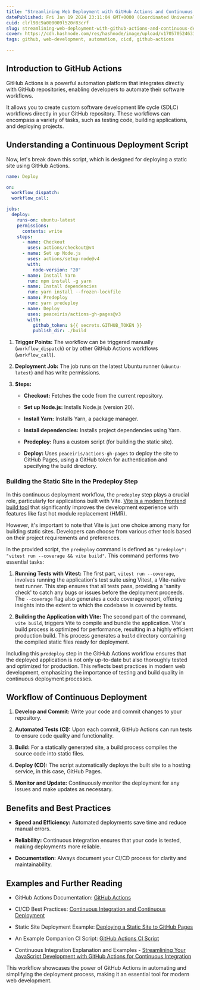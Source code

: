 ```yaml
---
title: "Streamlining Web Deployment with GitHub Actions and Continuous Delivery"
datePublished: Fri Jan 19 2024 23:11:04 GMT+0000 (Coordinated Universal Time)
cuid: clrl98c9a000009l520r83crf
slug: streamlining-web-deployment-with-github-actions-and-continuous-delivery
cover: https://cdn.hashnode.com/res/hashnode/image/upload/v1705705246319/538c41d2-753c-4182-ae85-54eb25deb3b1.jpeg
tags: github, web-development, automation, cicd, github-actions

---
```


## Introduction to GitHub Actions

GitHub Actions is a powerful automation platform that integrates directly with GitHub repositories, enabling developers to automate their software workflows.

It allows you to create custom software development life cycle (SDLC) workflows directly in your GitHub repository. These workflows can encompass a variety of tasks, such as testing code, building applications, and deploying projects.

## Understanding a Continuous Deployment Script

Now, let's break down this script, which is designed for deploying a static site using GitHub Actions.

```yaml
name: Deploy

on:
  workflow_dispatch:
  workflow_call:

jobs:
  deploy:
    runs-on: ubuntu-latest
    permissions:
      contents: write
    steps:
      - name: Checkout
        uses: actions/checkout@v4
      - name: Set up Node.js
        uses: actions/setup-node@v4
        with:
          node-version: "20"
      - name: Install Yarn
        run: npm install -g yarn
      - name: Install dependencies
        run: yarn install --frozen-lockfile
      - name: Predeploy
        run: yarn predeploy
      - name: Deploy
        uses: peaceiris/actions-gh-pages@v3
        with:
          github_token: ${{ secrets.GITHUB_TOKEN }}
          publish_dir: ./build
```

1. **Trigger Points:** The workflow can be triggered manually (`workflow_dispatch`) or by other GitHub Actions workflows (`workflow_call`).
    
2. **Deployment Job:** The job runs on the latest Ubuntu runner (`ubuntu-latest`) and has write permissions.
    
3. **Steps:**
    
    * **Checkout:** Fetches the code from the current repository.
        
    * **Set up Node.js:** Installs Node.js (version 20).
        
    * **Install Yarn:** Installs Yarn, a package manager.
        
    * **Install dependencies:** Installs project dependencies using Yarn.
        
    * **Predeploy:** Runs a custom script (for building the static site).
        
    * **Deploy:** Uses `peaceiris/actions-gh-pages` to deploy the site to GitHub Pages, using a GitHub token for authentication and specifying the build directory.
        

### Building the Static Site in the Predeploy Step

In this continuous deployment workflow, the `predeploy` step plays a crucial role, particularly for applications built with Vite. [Vite is a modern frontend build tool](https://blog.seancoughlin.me/maximizing-web-development-efficiency-a-comprehensive-guide-to-vite) that significantly improves the development experience with features like fast hot module replacement (HMR).

However, it's important to note that Vite is just one choice among many for building static sites. Developers can choose from various other tools based on their project requirements and preferences.

In the provided script, the `predeploy` command is defined as `"predeploy": "vitest run --coverage && vite build"`. This command performs two essential tasks:

1. **Running Tests with Vitest:** The first part, `vitest run --coverage`, involves running the application's test suite using Vitest, a Vite-native test runner. This step ensures that all tests pass, providing a 'sanity check' to catch any bugs or issues before the deployment proceeds. The `--coverage` flag also generates a code coverage report, offering insights into the extent to which the codebase is covered by tests.
    
2. **Building the Application with Vite:** The second part of the command, `vite build`, triggers Vite to compile and bundle the application. Vite's build process is optimized for performance, resulting in a highly efficient production build. This process generates a `build` directory containing the compiled static files ready for deployment.
    

Including this `predeploy` step in the GitHub Actions workflow ensures that the deployed application is not only up-to-date but also thoroughly tested and optimized for production. This reflects best practices in modern web development, emphasizing the importance of testing and build quality in continuous deployment processes.

## Workflow of Continuous Deployment

1. **Develop and Commit:** Write your code and commit changes to your repository.
    
2. **Automated Tests (CI):** Upon each commit, GitHub Actions can run tests to ensure code quality and functionality.
    
3. **Build:** For a statically generated site, a build process compiles the source code into static files.
    
4. **Deploy (CD):** The script automatically deploys the built site to a hosting service, in this case, GitHub Pages.
    
5. **Monitor and Update:** Continuously monitor the deployment for any issues and make updates as necessary.
    

## Benefits and Best Practices

* **Speed and Efficiency:** Automated deployments save time and reduce manual errors.
    
* **Reliability:** Continuous integration ensures that your code is tested, making deployments more reliable.
    
* **Documentation:** Always document your CI/CD process for clarity and maintainability.
    

## Examples and Further Reading

* GitHub Actions Documentation: [GitHub Actions](https://docs.github.com/en/actions)
    
* CI/CD Best Practices: [Continuous Integration and Continuous Deployment](https://www.atlassian.com/continuous-delivery/principles/continuous-integration-vs-delivery-vs-deployment)
    
* Static Site Deployment Example: [Deploying a Static Site to GitHub Pages](https://github.com/Scc33/Scc33.github.io/blob/master/.github/workflows/deploy.yml)
    
* An Example Companion CI Script: [GitHub Actions CI Script](https://github.com/Scc33/Scc33.github.io/blob/master/.github/workflows/ci.yml)
    
* Continuous Integration Explanation and Examples - [Streamlining Your JavaScript Development with GitHub Actions for Continuous Integration](https://blog.seancoughlin.me/streamlining-your-javascript-development-with-github-actions-for-continuous-integration)
    

This workflow showcases the power of GitHub Actions in automating and simplifying the deployment process, making it an essential tool for modern web development.
